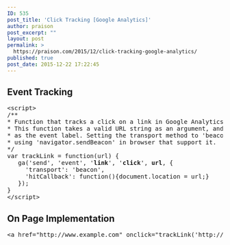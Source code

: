 ```yaml
---
ID: 535
post_title: 'Click Tracking [Google Analytics]'
author: praison
post_excerpt: ""
layout: post
permalink: >
  https://praison.com/2015/12/click-tracking-google-analytics/
published: true
post_date: 2015-12-22 17:22:45
---
```

<h2>Event Tracking</h2>
<pre>&lt;script&gt;
/**
* Function that tracks a click on a link in Google Analytics.
* This function takes a valid URL string as an argument, and uses that URL string
* as the event label. Setting the transport method to 'beacon' lets the hit be sent
* using 'navigator.sendBeacon' in browser that support it.
*/
var trackLink = function(url) {
   ga('send', 'event', '<strong>link</strong>', '<strong>click</strong>', <strong>url</strong>, {
     'transport': 'beacon',
     'hitCallback': function(){document.location = url;}
   });
}
&lt;/script&gt;</pre>
<h2>On Page Implementation</h2>
<pre>&lt;a href="http://www.example.com" onclick="trackLink('http://www.example.com'); return false;"&gt;Visit example.com&lt;/a&gt;</pre>
&nbsp;